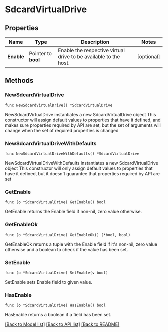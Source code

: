 # SdcardVirtualDrive

## Properties

Name | Type | Description | Notes
------------ | ------------- | ------------- | -------------
**Enable** | Pointer to **bool** | Enable the respective virtual drive to be available to the host. | [optional] 

## Methods

### NewSdcardVirtualDrive

`func NewSdcardVirtualDrive() *SdcardVirtualDrive`

NewSdcardVirtualDrive instantiates a new SdcardVirtualDrive object
This constructor will assign default values to properties that have it defined,
and makes sure properties required by API are set, but the set of arguments
will change when the set of required properties is changed

### NewSdcardVirtualDriveWithDefaults

`func NewSdcardVirtualDriveWithDefaults() *SdcardVirtualDrive`

NewSdcardVirtualDriveWithDefaults instantiates a new SdcardVirtualDrive object
This constructor will only assign default values to properties that have it defined,
but it doesn't guarantee that properties required by API are set

### GetEnable

`func (o *SdcardVirtualDrive) GetEnable() bool`

GetEnable returns the Enable field if non-nil, zero value otherwise.

### GetEnableOk

`func (o *SdcardVirtualDrive) GetEnableOk() (*bool, bool)`

GetEnableOk returns a tuple with the Enable field if it's non-nil, zero value otherwise
and a boolean to check if the value has been set.

### SetEnable

`func (o *SdcardVirtualDrive) SetEnable(v bool)`

SetEnable sets Enable field to given value.

### HasEnable

`func (o *SdcardVirtualDrive) HasEnable() bool`

HasEnable returns a boolean if a field has been set.


[[Back to Model list]](../README.md#documentation-for-models) [[Back to API list]](../README.md#documentation-for-api-endpoints) [[Back to README]](../README.md)


